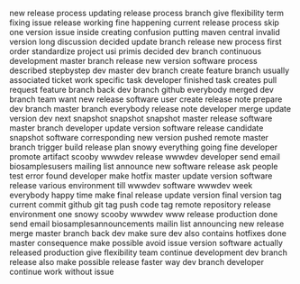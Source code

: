 new release process updating release process branch give flexibility term fixing issue release working fine happening current release process skip one version issue inside creating confusion putting maven central invalid version long discussion decided update branch release new process first order standardize project usi primis decided dev branch continuous development master branch release new version software process described stepbystep dev master dev branch create feature branch usually associated ticket work specific task developer finished task creates pull request feature branch back dev branch github everybody merged dev branch team want new release software user create release note prepare dev branch master branch everybody release note developer merge update version dev next snapshot snapshot snapshot master release software master branch developer update version software release candidate snapshot software corresponding new version pushed remote master branch trigger build release plan snowy everything going fine developer promote artifact scooby wwwdev release wwwdev developer send email biosamplesusers mailing list announce new software release ask people test error found developer make hotfix master update version software release various environment till wwwdev software wwwdev week everybody happy time make final release update version final version tag current commit github git tag push code tag remote repository release environment one snowy scooby wwwdev www release production done send email biosamplesannouncements mailin list announcing new release merge master branch back dev make sure dev also contains hotfixes done master consequence make possible avoid issue version software actually released production give flexibility team continue development dev branch release also make possible release faster way dev branch developer continue work without issue